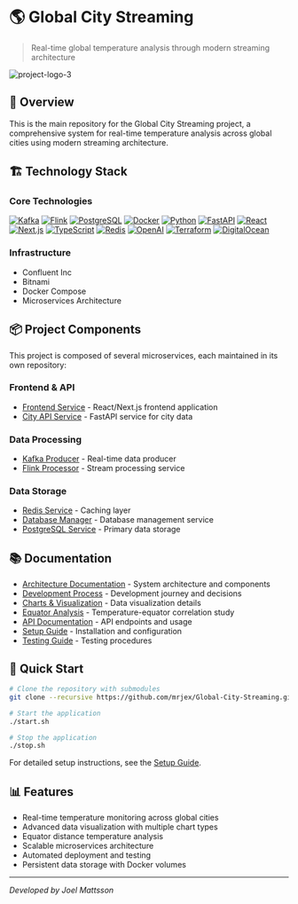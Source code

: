 # 🌎 Global City Streaming

> Real-time global temperature analysis through modern streaming architecture

![project-logo-3](docs/readme-pictures/global/global-feature-logo-3.png)

## 🎯 Overview
This is the main repository for the Global City Streaming project, a comprehensive system for real-time temperature analysis across global cities using modern streaming architecture.

## 🏗 Technology Stack

### Core Technologies
[![Kafka](https://img.shields.io/badge/Kafka-Streaming-red)](https://kafka.apache.org/)
[![Flink](https://img.shields.io/badge/Flink-Processing-blue)](https://flink.apache.org/)
[![PostgreSQL](https://img.shields.io/badge/PostgreSQL-Database-lightblue)](https://www.postgresql.org/)
[![Docker](https://img.shields.io/badge/Docker-Containerized-2496ED)](https://www.docker.com/)
[![Python](https://img.shields.io/badge/Python-3.8+-green)](https://www.python.org/)
[![FastAPI](https://img.shields.io/badge/FastAPI-Backend-009688)](https://fastapi.tiangolo.com/)
[![React](https://img.shields.io/badge/React-Frontend-61DAFB)](https://reactjs.org/)
[![Next.js](https://img.shields.io/badge/Next.js-Framework-000000)](https://nextjs.org/)
[![TypeScript](https://img.shields.io/badge/TypeScript-Language-3178C6)](https://www.typescriptlang.org/)
[![Redis](https://img.shields.io/badge/Redis-Cache-DC382D)](https://redis.io/)
[![OpenAI](https://img.shields.io/badge/OpenAI-API-412991)](https://openai.com/)
[![Terraform](https://img.shields.io/badge/Terraform-Infrastructure-7B42BC)](https://www.terraform.io/)
[![DigitalOcean](https://img.shields.io/badge/DigitalOcean-Cloud-0080FF)](https://www.digitalocean.com/)

### Infrastructure
- Confluent Inc
- Bitnami
- Docker Compose
- Microservices Architecture

## 📦 Project Components
This project is composed of several microservices, each maintained in its own repository:

### Frontend & API
- [Frontend Service](https://github.com/mrjex/Frontend-Global-City-Streaming) - React/Next.js frontend application
- [City API Service](https://github.com/mrjex/City-API-Global-City-Streaming) - FastAPI service for city data

### Data Processing
- [Kafka Producer](https://github.com/mrjex/Kafka-Producer-Global-City-Streaming) - Real-time data producer
- [Flink Processor](https://github.com/mrjex/Flink-Processor-Global-City-Streaming) - Stream processing service

### Data Storage
- [Redis Service](https://github.com/mrjex/Redis-Global-City-Streaming) - Caching layer
- [Database Manager](https://github.com/mrjex/Database-Manager-Global-City-Streaming) - Database management service
- [PostgreSQL Service](https://github.com/mrjex/Postgres-Global-City-Streaming) - Primary data storage

## 📚 Documentation
- [Architecture Documentation](./docs/README-ARCHITECTURE.md) - System architecture and components
- [Development Process](./docs/README-DEVELOPMENT-PROCESS.md) - Development journey and decisions
- [Charts & Visualization](./docs/README-CHARTS.md) - Data visualization details
- [Equator Analysis](./docs/README-EQUATOR-ANALYSIS.md) - Temperature-equator correlation study
- [API Documentation](./docs/README-API.md) - API endpoints and usage
- [Setup Guide](./docs/README-SETUP.md) - Installation and configuration
- [Testing Guide](./docs/README-TESTING.md) - Testing procedures

## 🚀 Quick Start
```bash
# Clone the repository with submodules
git clone --recursive https://github.com/mrjex/Global-City-Streaming.git

# Start the application
./start.sh

# Stop the application
./stop.sh
```

For detailed setup instructions, see the [Setup Guide](./docs/README-SETUP.md).

## 📊 Features
- Real-time temperature monitoring across global cities
- Advanced data visualization with multiple chart types
- Equator distance temperature analysis
- Scalable microservices architecture
- Automated deployment and testing
- Persistent data storage with Docker volumes


---

*Developed by Joel Mattsson*